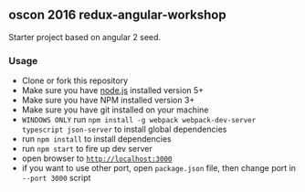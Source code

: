 ## oscon 2016 redux-angular-workshop

Starter project based on angular 2 seed.


### Usage
- Clone or fork this repository
- Make sure you have [node.js](https://nodejs.org/) installed version 5+
- Make sure you have NPM installed version 3+
- Make sure you have git installed on your machine
- `WINDOWS ONLY` run `npm install -g webpack webpack-dev-server typescript json-server` to install global dependencies
- run `npm install` to install dependencies
- run `npm start` to fire up dev server
- open browser to [`http://localhost:3000`](http://localhost:3000)
- if you want to use other port, open `package.json` file, then change port in `--port 3000` script
